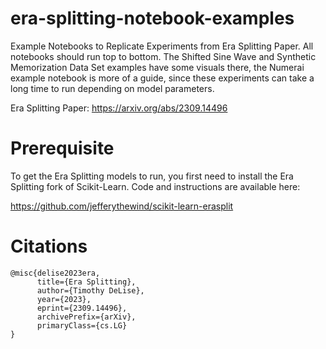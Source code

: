 # era-splitting-notebook-examples

Example Notebooks to Replicate Experiments from Era Splitting Paper. All notebooks should run top to bottom. The Shifted Sine Wave and Synthetic Memorization Data Set examples have some visuals there, the Numerai example notebook is more of a guide, since these experiments can take a long time to run depending on model parameters.

Era Splitting Paper: https://arxiv.org/abs/2309.14496

# Prerequisite
To get the Era Splitting models to run, you first need to install the Era Splitting fork of Scikit-Learn. Code and instructions are available here:

https://github.com/jefferythewind/scikit-learn-erasplit

# Citations
````
@misc{delise2023era,
      title={Era Splitting}, 
      author={Timothy DeLise},
      year={2023},
      eprint={2309.14496},
      archivePrefix={arXiv},
      primaryClass={cs.LG}
}
````
